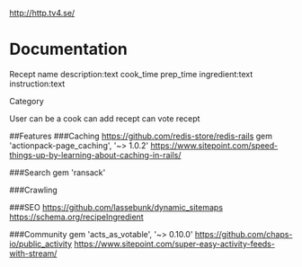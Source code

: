 http://http.tv4.se/
# Documentation

Recept
  name
  description:text
  cook_time
  prep_time
  ingredient:text
  instruction:text

  Category


User
  can be a cook
  can add recept
  can vote recept


##Features
###Caching
https://github.com/redis-store/redis-rails
gem 'actionpack-page_caching', '~> 1.0.2'
https://www.sitepoint.com/speed-things-up-by-learning-about-caching-in-rails/

###Search
gem 'ransack'

###Crawling


###SEO
https://github.com/lassebunk/dynamic_sitemaps
https://schema.org/recipeIngredient

###Community
gem 'acts_as_votable', '~> 0.10.0'
https://github.com/chaps-io/public_activity
https://www.sitepoint.com/super-easy-activity-feeds-with-stream/

